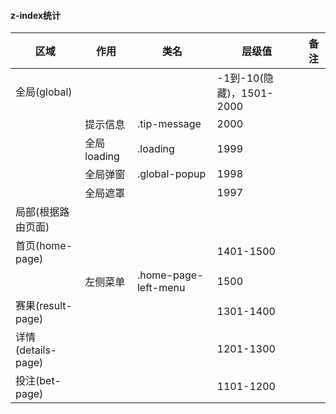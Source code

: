 #### z-index统计
|区域|作用|类名|层级值|备注|
|----|----|----|----|----|
|全局(global)|||-1到-10(隐藏)，1501-2000|
|    |提示信息| .tip-message  | 2000|
|    |全局loading|.loading| 1999|
|    |全局弹窗|.global-popup| 1998|
|    |全局遮罩|   | 1997|
|局部(根据路由页面)||||
|首页(home-page)|||1401-1500|
||左侧菜单|.home-page-left-menu|1500|
|赛果(result-page)|||1301-1400|
|详情(details-page)|||1201-1300|
|投注(bet-page)|||1101-1200|